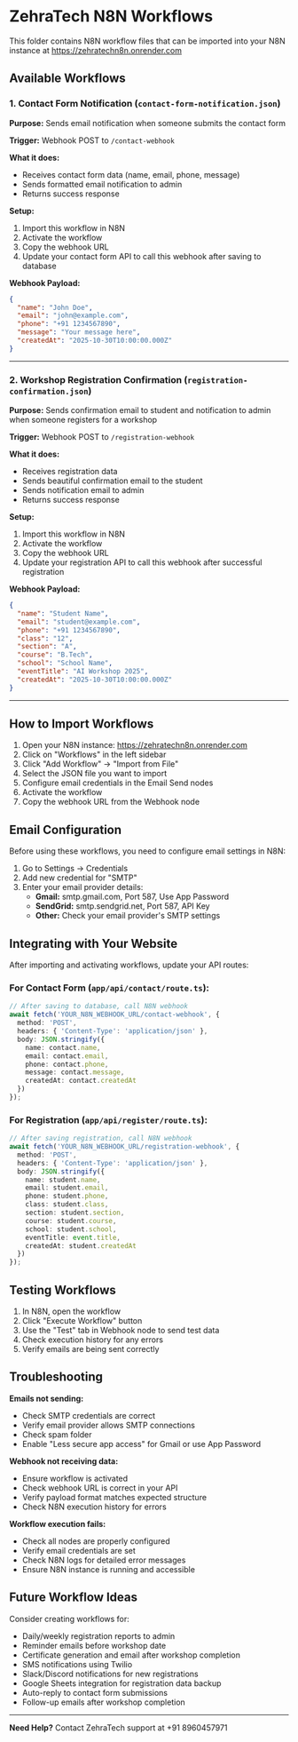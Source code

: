 # ZehraTech N8N Workflows

This folder contains N8N workflow files that can be imported into your N8N instance at https://zehratechn8n.onrender.com

## Available Workflows

### 1. Contact Form Notification (`contact-form-notification.json`)
**Purpose:** Sends email notification when someone submits the contact form

**Trigger:** Webhook POST to `/contact-webhook`

**What it does:**
- Receives contact form data (name, email, phone, message)
- Sends formatted email notification to admin
- Returns success response

**Setup:**
1. Import this workflow in N8N
2. Activate the workflow
3. Copy the webhook URL
4. Update your contact form API to call this webhook after saving to database

**Webhook Payload:**
```json
{
  "name": "John Doe",
  "email": "john@example.com",
  "phone": "+91 1234567890",
  "message": "Your message here",
  "createdAt": "2025-10-30T10:00:00.000Z"
}
```

---

### 2. Workshop Registration Confirmation (`registration-confirmation.json`)
**Purpose:** Sends confirmation email to student and notification to admin when someone registers for a workshop

**Trigger:** Webhook POST to `/registration-webhook`

**What it does:**
- Receives registration data
- Sends beautiful confirmation email to the student
- Sends notification email to admin
- Returns success response

**Setup:**
1. Import this workflow in N8N
2. Activate the workflow
3. Copy the webhook URL
4. Update your registration API to call this webhook after successful registration

**Webhook Payload:**
```json
{
  "name": "Student Name",
  "email": "student@example.com",
  "phone": "+91 1234567890",
  "class": "12",
  "section": "A",
  "course": "B.Tech",
  "school": "School Name",
  "eventTitle": "AI Workshop 2025",
  "createdAt": "2025-10-30T10:00:00.000Z"
}
```

---

## How to Import Workflows

1. Open your N8N instance: https://zehratechn8n.onrender.com
2. Click on "Workflows" in the left sidebar
3. Click "Add Workflow" → "Import from File"
4. Select the JSON file you want to import
5. Configure email credentials in the Email Send nodes
6. Activate the workflow
7. Copy the webhook URL from the Webhook node

## Email Configuration

Before using these workflows, you need to configure email settings in N8N:

1. Go to Settings → Credentials
2. Add new credential for "SMTP"
3. Enter your email provider details:
   - **Gmail:** smtp.gmail.com, Port 587, Use App Password
   - **SendGrid:** smtp.sendgrid.net, Port 587, API Key
   - **Other:** Check your email provider's SMTP settings

## Integrating with Your Website

After importing and activating workflows, update your API routes:

### For Contact Form (`app/api/contact/route.ts`):
```typescript
// After saving to database, call N8N webhook
await fetch('YOUR_N8N_WEBHOOK_URL/contact-webhook', {
  method: 'POST',
  headers: { 'Content-Type': 'application/json' },
  body: JSON.stringify({
    name: contact.name,
    email: contact.email,
    phone: contact.phone,
    message: contact.message,
    createdAt: contact.createdAt
  })
});
```

### For Registration (`app/api/register/route.ts`):
```typescript
// After saving registration, call N8N webhook
await fetch('YOUR_N8N_WEBHOOK_URL/registration-webhook', {
  method: 'POST',
  headers: { 'Content-Type': 'application/json' },
  body: JSON.stringify({
    name: student.name,
    email: student.email,
    phone: student.phone,
    class: student.class,
    section: student.section,
    course: student.course,
    school: student.school,
    eventTitle: event.title,
    createdAt: student.createdAt
  })
});
```

## Testing Workflows

1. In N8N, open the workflow
2. Click "Execute Workflow" button
3. Use the "Test" tab in Webhook node to send test data
4. Check execution history for any errors
5. Verify emails are being sent correctly

## Troubleshooting

**Emails not sending:**
- Check SMTP credentials are correct
- Verify email provider allows SMTP connections
- Check spam folder
- Enable "Less secure app access" for Gmail or use App Password

**Webhook not receiving data:**
- Ensure workflow is activated
- Check webhook URL is correct in your API
- Verify payload format matches expected structure
- Check N8N execution history for errors

**Workflow execution fails:**
- Check all nodes are properly configured
- Verify email credentials are set
- Check N8N logs for detailed error messages
- Ensure N8N instance is running and accessible

## Future Workflow Ideas

Consider creating workflows for:
- Daily/weekly registration reports to admin
- Reminder emails before workshop date
- Certificate generation and email after workshop completion
- SMS notifications using Twilio
- Slack/Discord notifications for new registrations
- Google Sheets integration for registration data backup
- Auto-reply to contact form submissions
- Follow-up emails after workshop completion

---

**Need Help?** Contact ZehraTech support at +91 8960457971
